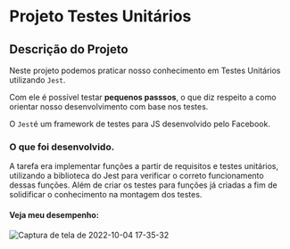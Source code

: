 # Projeto Testes Unitários

## Descrição do Projeto

Neste projeto podemos praticar nosso conhecimento em Testes Unitários utilizando `Jest`. 

Com ele é possível testar **pequenos passsos**, o que diz respeito a como orientar nosso desenvolvimento com base nos testes.

O `Jest`é um framework de testes para JS desenvolvido pelo Facebook.

### O que foi desenvolvido.

A tarefa era implementar funções a partir de requisitos e testes unitários, utilizando a biblioteca do Jest para verificar o correto funcionamento dessas funções. Além de criar os testes para funções já criadas a fim de solidificar o conhecimento na montagem dos testes.

#### Veja meu desempenho:

![Captura de tela de 2022-10-04 17-35-32](https://user-images.githubusercontent.com/80068419/193921911-bc45c9ae-6b05-4982-afe5-68a73ac7fcd9.png)
